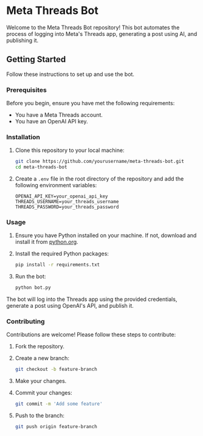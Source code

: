 # Meta Threads Bot

Welcome to the Meta Threads Bot repository! This bot automates the process of logging into Meta's Threads app, generating a post using AI, and publishing it.

## Getting Started

Follow these instructions to set up and use the bot.

### Prerequisites

Before you begin, ensure you have met the following requirements:

- You have a Meta Threads account.
- You have an OpenAI API key.

### Installation

1. Clone this repository to your local machine:

    ```bash
    git clone https://github.com/yourusername/meta-threads-bot.git
    cd meta-threads-bot
    ```

2. Create a `.env` file in the root directory of the repository and add the following environment variables:

    ```plaintext
    OPENAI_API_KEY=your_openai_api_key
    THREADS_USERNAME=your_threads_username
    THREADS_PASSWORD=your_threads_password
    ```

### Usage

1. Ensure you have Python installed on your machine. If not, download and install it from [python.org](https://www.python.org/).

2. Install the required Python packages:

    ```bash
    pip install -r requirements.txt
    ```

3. Run the bot:

    ```bash
    python bot.py
    ```

The bot will log into the Threads app using the provided credentials, generate a post using OpenAI's API, and publish it.

### Contributing

Contributions are welcome! Please follow these steps to contribute:

1. Fork the repository.
2. Create a new branch:

    ```bash
    git checkout -b feature-branch
    ```

3. Make your changes.
4. Commit your changes:

    ```bash
    git commit -m 'Add some feature'
    ```

5. Push to the branch:

    ```bash
    git push origin feature-branch
    ```

